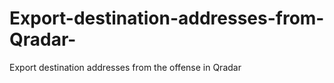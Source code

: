 # Export-destination-addresses-from-Qradar-
Export destination addresses from the offense in Qradar 
